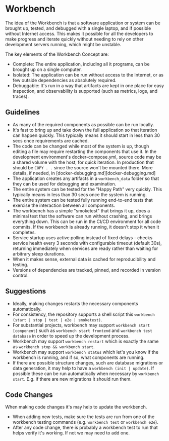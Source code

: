 
# Workbench

The idea of the Workbench is that a software application or system can be brought up, tested, and debugged with a single laptop, and if possible without Internet access. This makes it possible for all the developers to make progress and iterate quickly without needing to rely on other development servers running, which might be unstable.

The key elements of the Workbench Concept are:
* Complete: The entire application, including all it programs, can be brought up on a single computer.
* Isolated: The application can be run without access to the Internet, or as few outside dependencies as absolutely required.
* Debuggable: It's run in a way that artifacts are kept in one place for easy inspection, and observability is supported (such as metrics, logs, and traces).

## Guidelines
* As many of the required components as possible can be run locally.
* It's fast to bring up and take down the full application so that iteration can happen quickly. This typically means it should start in less than 30 secs once requirements are cached.
* The code can be changed while most of the system is up, though editing a file may require restarting the components that use it. In the development environment's docker-compose.yml, source code may be a shared volume with the host, for quick iteration. In production that should be `COPY . .` since the source won't be mounted there. More details, if needed, in [docker-debugging.md][docker-debugging.md]
* The application creates any artifacts in a `workbench_data` folder so that they can be used for debugging and examination.
* The entire system can be tested for the "Happy Path" very quickly. This typically means in less than 30 secs once the system is running.
* The entire system can be tested fully running end-to-end tests that exercise the interaction between all components.
* The workbench has a simple "smoketest" that brings it up, does a minimal test that the software can run without crashing, and brings everything down. This can be run in the CI/CD environment for all code commits. If the workbench is already running, it doesn't stop it when it completes.
* Service startup uses active polling instead of fixed delays - checks service health every 3 seconds with configurable timeout (default 30s), returning immediately when services are ready rather than waiting for arbitrary sleep durations.
* When it makes sense, external data is cached for reproducibility and testing.
* Versions of dependencies are tracked, pinned, and recorded in version control.

## Suggestions
* Ideally, making changes restarts the necessary components automatically.
* For consistency, the repository supports a shell script this `workbench (start | stop | test | e2e | smoketest)`.
* For substantial projects, workbench may support `workbench start [component]` such as `workbench start frontend` and `workbench test database`
  in order to speed up the development process.
* Workbench may support `workbench restart` which is exactly the same as `workbench stop && workbench start`.
* Workbench may support `workbench status` which let's you know if the workbench is running, and if so, what components are running.
* If there are possible structure changes, such are database migrations or data generation, it may help to have a `workbench (init | update)`. If possible these can be run automatically when necessary by `workbench start`. E.g. if there are new migrations it should run them.

## Code Changes

When making code changes it's may help to update the workbench.

- When adding new tests, make sure the tests are run from one of the workbench testing commands (e.g. `workbench test` or `workbench e2e`).
- After any code change, there is probably a workbench test to run that helps verify it's working. If not we may need to add one.

